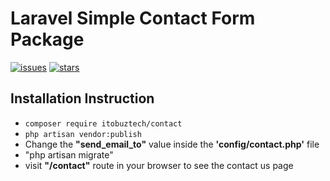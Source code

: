 # Laravel Simple Contact Form Package

[![issues](https://img.shields.io/github/issues/tridibdawn/simple-contact-form?style=flat-square)](https://github.com/tridibdawn/simple-contact-form/issues)
[![stars](https://img.shields.io/github/stars/tridibdawn/simple-contact-form?style=flat-square)](https://github.com/tridibdawn/simple-contact-form/stargazers)

## Installation Instruction

- `composer require itobuztech/contact`
- `php artisan vendor:publish`
- Change the __"send_email_to"__ value inside the __'config/contact.php'__ file
- "php artisan migrate"
- visit __"/contact"__ route in your browser to see the contact us page
